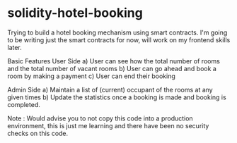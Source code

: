 # solidity-hotel-booking
Trying to build a hotel booking mechanism using smart contracts. I'm going to be writing just the smart contracts for now, will work on my frontend skills later. 

Basic Features 
User Side
a) User can see how the total number of rooms and the total number of vacant rooms
b) User can go ahead and book a room by making a payment
c) User can end their booking

Admin Side
a) Maintain a list of (current) occupant of the rooms at any given times
b) Update the statistics once a booking is made and booking is completed.


Note : Would advise you to not copy this code into a production environment, this is just me learning and there have been no security checks on this code.
